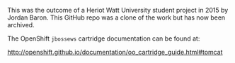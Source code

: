 This was the outcome of a Heriot Watt University student project in 2015 by Jordan Baron. This GitHub repo was a clone of the work but has now been archived.


The OpenShift `jbossews` cartridge documentation can be found at:

http://openshift.github.io/documentation/oo_cartridge_guide.html#tomcat
